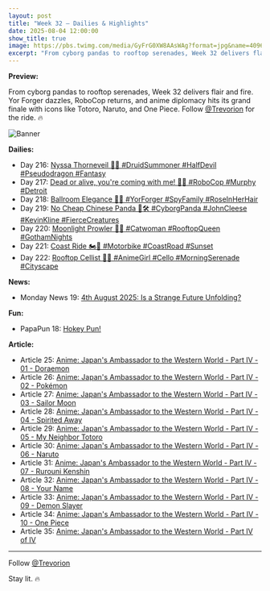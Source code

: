 ```yaml
---
layout: post
title: "Week 32 – Dailies & Highlights"
date: 2025-08-04 12:00:00
show_title: true
image: https://pbs.twimg.com/media/GyFrG0XW8AAsWAg?format=jpg&name=4096x4096
excerpt: "From cyborg pandas to rooftop serenades, Week 32 delivers flair and fire. Yor Forger dazzles, RoboCop returns, and anime diplomacy hits its grand finale with icons like Totoro, Naruto, and One Piece. Follow @Trevorion for the ride. 🔥"
---
```


**Preview:**  
  
From cyborg pandas to rooftop serenades, Week 32 delivers flair and fire. Yor Forger dazzles, RoboCop returns, and anime diplomacy hits its grand finale with icons like Totoro, Naruto, and One Piece. Follow [@Trevorion](https://x.com/Trevorion) for the ride. 🔥

![Banner](https://pbs.twimg.com/media/GyFrG0XW8AAsWAg?format=jpg&name=4096x4096)

**Dailies:**  
- Day 216: [Nyssa Thorneveil 🌿🔥 #DruidSummoner #HalfDevil #Pseudodragon #Fantasy](https://x.com/Trevorion/status/1952451364778610864)
- Day 217: [Dead or alive, you're coming with me! 🤖🔫 #RoboCop #Murphy #Detroit](https://x.com/Trevorion/status/1952795270791508298)
- Day 218: [Ballroom Elegance 🌹✨ #YorForger #SpyFamily #RoseInHerHair](https://x.com/Trevorion/status/1953157219379466670)
- Day 219: [No Cheap Chinese Panda 🐼🛠️ #CyborgPanda #JohnCleese #KevinKline #FierceCreatures](https://x.com/Trevorion/status/1953542308839715168)
- Day 220: [Moonlight Prowler 🐾🌙 #Catwoman #RooftopQueen #GothamNights](https://x.com/Trevorion/status/1953934018757447814)
- Day 221: [Coast Ride 🏍️🌅 #Motorbike #CoastRoad #Sunset](https://x.com/Trevorion/status/1954300962279158184)
- Day 222: [Rooftop Cellist 🎻🌅 #AnimeGirl #Cello #MorningSerenade #Cityscape](https://x.com/Trevorion/status/1954648305792626699)
  
**News:**  
- Monday News 19: [4th August 2025:  Is a Strange Future Unfolding?](https://x.com/Trevorion/status/1952416244713279978)

**Fun:**  
- PapaPun 18: [Hokey Pun!](https://x.com/Trevorion/status/1954660320745488739)

**Article:**  
- Article 25: [Anime: Japan's Ambassador to the Western World - Part IV - 01 - Doraemon](https://x.com/Trevorion/status/1954591506972443095)
- Article 26: [Anime: Japan's Ambassador to the Western World - Part IV - 02 - Pokémon](https://x.com/Trevorion/status/1954591706055323729)
- Article 27: [Anime: Japan's Ambassador to the Western World - Part IV - 03 - Sailor Moon](https://x.com/Trevorion/status/1954591925484278084)
- Article 28: [Anime: Japan's Ambassador to the Western World - Part IV - 04 - Spirited Away](https://x.com/Trevorion/status/1954592037052764560)
- Article 29: [Anime: Japan's Ambassador to the Western World - Part IV - 05 - My Neighbor Totoro](https://x.com/Trevorion/status/1954592215369441718)
- Article 30: [Anime: Japan's Ambassador to the Western World - Part IV - 06 - Naruto](https://x.com/Trevorion/status/1954592326732415040)
- Article 31: [Anime: Japan's Ambassador to the Western World - Part IV - 07 - Rurouni Kenshin](https://x.com/Trevorion/status/1954592434853396746)
- Article 32: [Anime: Japan's Ambassador to the Western World - Part IV - 08 - Your Name](https://x.com/Trevorion/status/1954592591820869887)
- Article 33: [Anime: Japan's Ambassador to the Western World - Part IV - 09 - Demon Slayer](https://x.com/Trevorion/status/1954592726105591857)
- Article 34: [Anime: Japan's Ambassador to the Western World - Part IV - 10 - One Piece](https://x.com/Trevorion/status/1954592834465710084)
- Article 35: [Anime: Japan's Ambassador to the Western World - Part IV of IV](https://x.com/Trevorion/status/1954592978850255130)

---
Follow [@Trevorion](https://x.com/Trevorion)

Stay lit. 🔥
